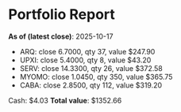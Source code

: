 # Portfolio Report
**As of (latest close)**: 2025-10-17

- ARQ: close 6.7000, qty 37, value $247.90
- UPXI: close 5.4000, qty 8, value $43.20
- SERV: close 14.3300, qty 26, value $372.58
- MYOMO: close 1.0450, qty 350, value $365.75
- CABA: close 2.8500, qty 112, value $319.20

Cash: $4.03
**Total value**: $1352.66